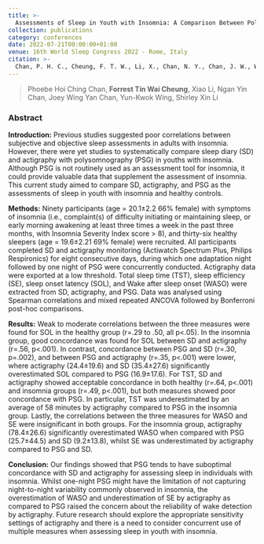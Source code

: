 ```yaml
---
title: >-
  Assessments of Sleep in Youth with Insomnia: A Comparison Between Polysomnography, Sleep Diary, and Actigraphy
collection: publications
category: conferences
date: 2022-07-21T00:00:00+01:00
venue: 16th World Sleep Congress 2022 - Rome, Italy
citation: >-
  Chan, P. H. C., Cheung, F. T. W., Li, X., Chan, N. Y., Chan, J. W., Wing, Y. K., & Li, S. X. (2022). Assessments of Sleep in Youth with Insomnia: A Comparison Between Polysomnography, Sleep Diary, and Actigraphy. Sleep Medicine, 100, S109-S110.
---
```

> Phoebe Hoi Ching Chan, **Forrest Tin Wai Cheung**, Xiao Li, Ngan Yin Chan, Joey Wing Yan Chan, Yun-Kwok Wing, Shirley Xin Li

### Abstract

**Introduction:** Previous studies suggested poor correlations between subjective and objective sleep assessments in adults with insomnia. However, there were yet studies to systematically compare sleep diary (SD) and actigraphy with polysomnography (PSG) in youths with insomnia. Although PSG is not routinely used as an assessment tool for insomnia, it could provide valuable data that supplement the assessment of insomnia. This current study aimed to compare SD, actigraphy, and PSG as the assessments of sleep in youth with insomnia and healthy controls.

**Methods:** Ninety participants (age = 20.1±2.2 66% female) with symptoms of insomnia (i.e., complaint(s) of difficulty initiating or maintaining sleep, or early morning awakening at least three times a week in the past three months, with Insomnia Severity Index score > 8), and thirty-six healthy sleepers (age = 19.6±2.21 69% female) were recruited. All participants completed SD and actigraphy monitoring (Actiwatch Spectrum Plus, Philips Respironics) for eight consecutive days, during which one adaptation night followed by one night of PSG were concurrently conducted. Actigraphy data were exported at a low threshold. Total sleep time (TST), sleep efficiency (SE), sleep onset latency (SOL), and Wake after sleep onset (WASO) were extracted from SD, actigraphy, and PSG. Data was analysed using Spearman correlations and mixed repeated ANCOVA followed by Bonferroni post-hoc comparisons.

**Results:** Weak to moderate correlations between the three measures were found for SOL in the healthy group (r=.29 to .50, all p<.05). In the insomnia group, good concordance was found for SOL between SD and actigraphy (r=.56, p<.001). In contrast, concordance between PSG and SD (r=.30, p=.002), and between PSG and actigraphy (r=.35, p<.001) were lower, where actigraphy (24.4±19.6) and SD (35.4±27.6) significantly overestimated SOL compared to PSG (16.9±17.6). For TST, SD and actigraphy showed acceptable concordance in both healthy (r=.64, p<.001) and insomnia groups (r=.49, p<.001), but both measures showed poor concordance with PSG. In particular, TST was underestimated by an average of 58 minutes by actigraphy compared to PSG in the insomnia group. Lastly, the correlations between the three measures for WASO and SE were insignificant in both groups. For the insomnia group, actigraphy (78.4±26.6) significantly overestimated WASO when compared with PSG (25.7±44.5) and SD (9.2±13.8), whilst SE was underestimated by actigraphy compared to PSG and SD.

**Conclusion:** Our findings showed that PSG tends to have suboptimal concordance with SD and actigraphy for assessing sleep in individuals with insomnia. Whilst one-night PSG might have the limitation of not capturing night-to-night variability commonly observed in insomnia, the overestimation of WASO and underestimation of SE by actigraphy as compared to PSG raised the concern about the reliability of wake detection by actigraphy. Future research should explore the appropriate sensitivity settings of actigraphy and there is a need to consider concurrent use of multiple measures when assessing sleep in youth with insomnia.